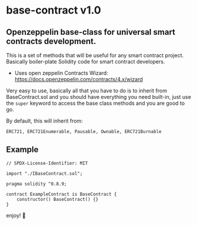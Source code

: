 # base-contract v1.0 
## Openzeppelin base-class for universal smart contracts development.
This is a set of methods that will be useful for any smart contract project. Basically boiler-plate Solidity code for smart contract developers.

- Uses open zeppelin Contracts Wizard: https://docs.openzeppelin.com/contracts/4.x/wizard

Very easy to use, basically all that you have to do is to inherit from BaseContract.sol and you should have everything you need built-in, just use the `super` keyword to access the base class methods and you are good to go.

By default, this will inherit from:
```
ERC721, ERC721Enumerable, Pausable, Ownable, ERC721Burnable
```

## Example

```solidity
// SPDX-License-Identifier: MIT

import "./IBaseContract.sol";

pragma solidity ^0.8.9;

contract ExampleContract is BaseContract {
    constructor() BaseContract() {} 
}
```

enjoy! 🚀
